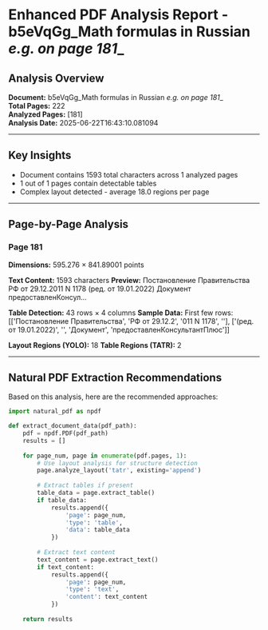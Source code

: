 # Enhanced PDF Analysis Report - b5eVqGg_Math formulas in Russian _e.g. on page 181__

## Analysis Overview

**Document:** b5eVqGg_Math formulas in Russian _e.g. on page 181__  
**Total Pages:** 222  
**Analyzed Pages:** [181]  
**Analysis Date:** 2025-06-22T16:43:10.081094

---

## Key Insights

- Document contains 1593 total characters across 1 analyzed pages
- 1 out of 1 pages contain detectable tables
- Complex layout detected - average 18.0 regions per page

---

## Page-by-Page Analysis

### Page 181

**Dimensions:** 595.276 × 841.89001 points

**Text Content:** 1593 characters
**Preview:** Постановление Правительства РФ от 29.12.2011 N 1178
(ред. от 19.01.2022) Документ предоставленКонсул...

**Table Detection:** 43 rows × 4 columns
**Sample Data:** First few rows: [['Постановление Правительства', 'РФ от 29.12.2', '011 N 1178', ''], ['(ред. от 19.01.2022)', '', 'Документ', 'предоставленКонсультантПлюс']]

**Layout Regions (YOLO):** 18
**Table Regions (TATR):** 2


---

## Natural PDF Extraction Recommendations

Based on this analysis, here are the recommended approaches:

```python
import natural_pdf as npdf

def extract_document_data(pdf_path):
    pdf = npdf.PDF(pdf_path)
    results = []
    
    for page_num, page in enumerate(pdf.pages, 1):
        # Use layout analysis for structure detection
        page.analyze_layout('tatr', existing='append')
        
        # Extract tables if present
        table_data = page.extract_table()
        if table_data:
            results.append({
                'page': page_num,
                'type': 'table',
                'data': table_data
            })
        
        # Extract text content
        text_content = page.extract_text()
        if text_content:
            results.append({
                'page': page_num,
                'type': 'text',
                'content': text_content
            })
    
    return results
```

